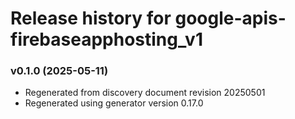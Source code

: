 # Release history for google-apis-firebaseapphosting_v1

### v0.1.0 (2025-05-11)

* Regenerated from discovery document revision 20250501
* Regenerated using generator version 0.17.0

